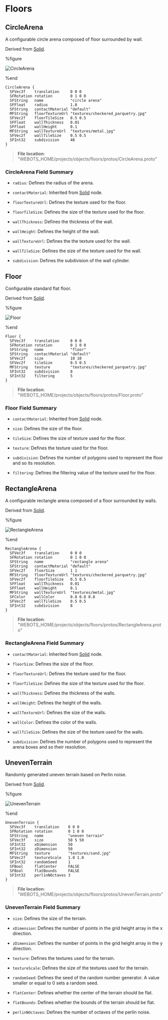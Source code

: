 # Floors

## CircleArena

A configurable circle arena composed of floor surrounded by wall.

Derived from [Solid](../reference/solid.md).

%figure

![CircleArena](images/objects/floors/CircleArena/model.png)

%end

```
CircleArena {
  SFVec3f    translation     0 0 0
  SFRotation rotation        0 1 0 0
  SFString   name            "circle arena"
  SFFloat    radius          1.0
  SFString   contactMaterial "default"
  MFString   floorTextureUrl "textures/checkered_parquetry.jpg"
  SFVec2f    floorTileSize   0.5 0.5
  SFFloat    wallThickness   0.01
  SFFloat    wallHeight      0.1
  MFString   wallTextureUrl  "textures/metal.jpg"
  SFVec2f    wallTileSize    0.5 0.5
  SFInt32    subdivision     48
}
```

> **File location**: "WEBOTS\_HOME/projects/objects/floors/protos/CircleArena.proto"

### CircleArena Field Summary

- `radius`: Defines the radius of the arena.

- `contactMaterial`: Inherited from [Solid](../reference/solid.md) node.

- `floorTextureUrl`: Defines the texture used for the floor.

- `floorTileSize`: Defines the size of the texture used for the floor.

- `wallThickness`: Defines the thickness of the wall.

- `wallHeight`: Defines the height of the wall.

- `wallTextureUrl`: Defines the the texture used for the wall.

- `wallTileSize`: Defines the size of the texture used for the wall.

- `subdivision`: Defines the subdivision of the wall cylinder.

## Floor

Configurable standard flat floor.

Derived from [Solid](../reference/solid.md).

%figure

![Floor](images/objects/floors/Floor/model.png)

%end

```
Floor {
  SFVec3f    translation     0 0 0
  SFRotation rotation        0 1 0 0
  SFString   name            "floor"
  SFString   contactMaterial "default"
  SFVec2f    size            10 10
  SFVec2f    tileSize        0.5 0.5
  MFString   texture         "textures/checkered_parquetry.jpg"
  SFInt32    subdivision     8
  SFInt32    filtering       5
}
```

> **File location**: "WEBOTS\_HOME/projects/objects/floors/protos/Floor.proto"

### Floor Field Summary

- `contactMaterial`: Inherited from [Solid](../reference/solid.md) node.

- `size`: Defines the size of the floor.

- `tileSize`: Defines the size of texture used for the floor.

- `texture`: Defines the texture used for the floor.

- `subdivision`: Defines the number of polygons used to represent the floor and so its resolution.

- `filtering`: Defines the filtering value of the texture used for the floor.

## RectangleArena

A configurable rectangle arena composed of a floor surrounded by walls.

Derived from [Solid](../reference/solid.md).

%figure

![RectangleArena](images/objects/floors/RectangleArena/model.png)

%end

```
RectangleArena {
  SFVec3f    translation     0 0 0
  SFRotation rotation        0 1 0 0
  SFString   name            "rectangle arena"
  SFString   contactMaterial "default"
  SFVec2f    floorSize       1 1
  MFString   floorTextureUrl "textures/checkered_parquetry.jpg"
  SFVec2f    floorTileSize   0.5 0.5
  SFFloat    wallThickness   0.01
  SFFloat    wallHeight      0.1
  MFString   wallTextureUrl  "textures/metal.jpg"
  SFColor    wallColor       0.8 0.8 0.8
  SFVec2f    wallTileSize    0.5 0.5
  SFInt32    subdivision     8
}
```

> **File location**: "WEBOTS\_HOME/projects/objects/floors/protos/RectangleArena.proto"

### RectangleArena Field Summary

- `contactMaterial`: Inherited from [Solid](../reference/solid.md) node.

- `floorSize`: Defines the size of the floor.

- `floorTextureUrl`: Defines the texture used for the floor.

- `floorTileSize`: Defines the size of the texture used for the floor.

- `wallThickness`: Defines the thickness of the walls.

- `wallHeight`: Defines the height of the walls.

- `wallTextureUrl`: Defines the size of the walls.

- `wallColor`: Defines the color of the walls.

- `wallTileSize`: Defines the size of the texture used for the walls.

- `subdivision`: Defines the number of polygons used to represent the arena boxes and so their resolution.

## UnevenTerrain

Randomly generated uneven terrain based on Perlin noise.

Derived from [Solid](../reference/solid.md).

%figure

![UnevenTerrain](images/objects/floors/UnevenTerrain/model.png)

%end

```
UnevenTerrain {
  SFVec3f    translation    0 0 0
  SFRotation rotation       0 1 0 0
  SFString   name           "uneven terrain"
  SFVec3f    size           50 5 50
  SFInt32    xDimension     50
  SFInt32    zDimension     50
  MFString   texture        "textures/sand.jpg"
  SFVec2f    textureScale   1.0 1.0
  SFInt32    randomSeed     1
  SFBool     flatCenter     FALSE
  SFBool     flatBounds     FALSE
  SFInt32    perlinNOctaves 3
}
```

> **File location**: "WEBOTS\_HOME/projects/objects/floors/protos/UnevenTerrain.proto"

### UnevenTerrain Field Summary

- `size`: Defines the size of the terrain.

- `xDimension`: Defines the number of points in the grid height array in the x direction.

- `zDimension`: Defines the number of points in the grid height array in the y direction.

- `texture`: Defines the textures used for the terrain.

- `textureScale`: Defines the size of the textures used for the terrain.

- `randomSeed`: Defines the seed of the random number generator. A value smaller or equal to 0 sets a random seed.

- `flatCenter`: Defines whether the center of the terrain should be flat.

- `flatBounds`: Defines whether the bounds of the terrain should be flat.

- `perlinNOctaves`: Defines the number of octaves of the perlin noise.

